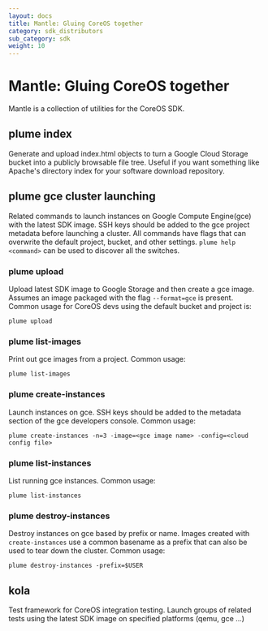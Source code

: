 ```yaml
---
layout: docs
title: Mantle: Gluing CoreOS together
category: sdk_distributors
sub_category: sdk
weight: 10 
---
```


# Mantle: Gluing CoreOS together

Mantle is a collection of utilities for the CoreOS SDK.

## plume index

Generate and upload index.html objects to turn a Google Cloud Storage
bucket into a publicly browsable file tree. Useful if you want something
like Apache's directory index for your software download repository.

## plume gce cluster launching

Related commands to launch instances on Google Compute Engine(gce) with
the latest SDK image. SSH keys should be added to the gce project
metadata before launching a cluster. All commands have flags that can
overwrite the default project, bucket, and other settings.  `plume help
<command>` can be used to discover all the switches.

### plume upload

Upload latest SDK image to Google Storage and then create a gce image.
Assumes an image packaged with the flag `--format=gce` is present.
Common usage for CoreOS devs using the default bucket and project is:

`plume upload`

### plume list-images

Print out gce images from a project. Common usage:

`plume list-images`

### plume create-instances

Launch instances on gce. SSH keys should be added to the metadata
section of the gce developers console. Common usage:

`plume create-instances -n=3 -image=<gce image name> -config=<cloud config file>`

### plume list-instances

List running gce instances. Common usage:

`plume list-instances`

### plume destroy-instances

Destroy instances on gce based by prefix or name. Images created with
`create-instances` use a common basename as a prefix that can also be
used to tear down the cluster. Common usage:

`plume destroy-instances -prefix=$USER`

## kola

Test framework for CoreOS integration testing. Launch groups of related
tests using the latest SDK image on specified platforms (qemu, gce ...)

